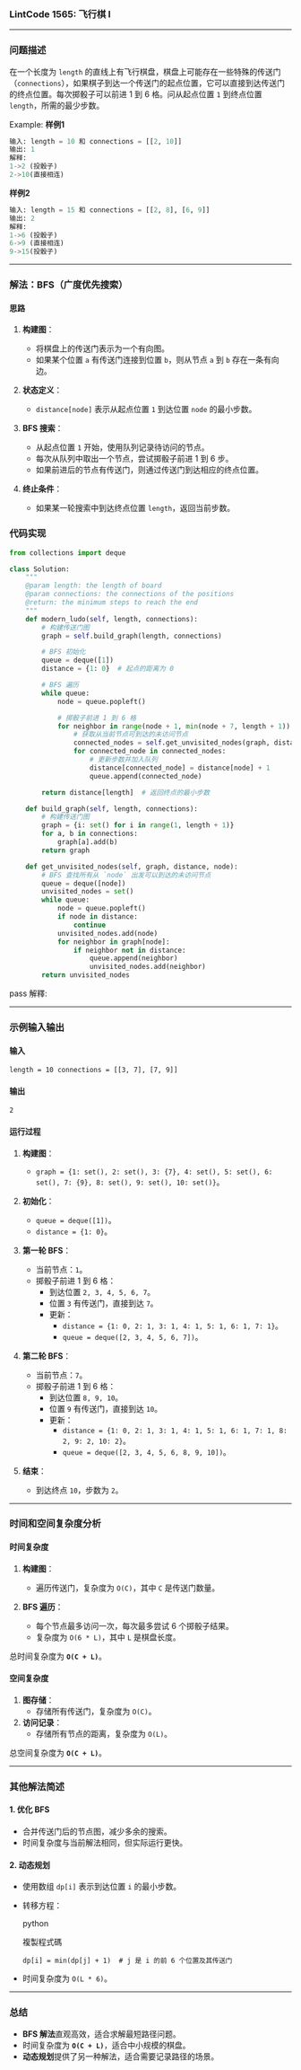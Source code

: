 
### LintCode 1565: 飞行棋 I

---

### 问题描述

在一个长度为 `length` 的直线上有飞行棋盘，棋盘上可能存在一些特殊的传送门（`connections`），如果棋子到达一个传送门的起点位置，它可以直接到达传送门的终点位置。每次掷骰子可以前进 1 到 6 格。问从起点位置 `1` 到终点位置 `length`，所需的最少步数。

Example:
**样例1**
```python
输入: length = 10 和 connections = [[2, 10]]
输出: 1
解释: 
1->2 (投骰子)
2->10(直接相连)
```
**样例2**
```python
输入: length = 15 和 connections = [[2, 8], [6, 9]]
输出: 2
解释: 
1->6 (投骰子)
6->9 (直接相连)
9->15(投骰子)
```


---

### 解法：BFS（广度优先搜索）

#### 思路

1. **构建图**：
    
    - 将棋盘上的传送门表示为一个有向图。
    - 如果某个位置 `a` 有传送门连接到位置 `b`，则从节点 `a` 到 `b` 存在一条有向边。
2. **状态定义**：
    
    - `distance[node]` 表示从起点位置 `1` 到达位置 `node` 的最小步数。
3. **BFS 搜索**：
    
    - 从起点位置 `1` 开始，使用队列记录待访问的节点。
    - 每次从队列中取出一个节点，尝试掷骰子前进 1 到 6 步。
    - 如果前进后的节点有传送门，则通过传送门到达相应的终点位置。
4. **终止条件**：
    
    - 如果某一轮搜索中到达终点位置 `length`，返回当前步数。


### 代码实现
```python
from collections import deque

class Solution:
    """
    @param length: the length of board
    @param connections: the connections of the positions
    @return: the minimum steps to reach the end
    """
    def modern_ludo(self, length, connections):
        # 构建传送门图
        graph = self.build_graph(length, connections)

        # BFS 初始化
        queue = deque([1])
        distance = {1: 0}  # 起点的距离为 0

        # BFS 遍历
        while queue:
            node = queue.popleft()

            # 掷骰子前进 1 到 6 格
            for neighbor in range(node + 1, min(node + 7, length + 1)):
                # 获取从当前节点可到达的未访问节点
                connected_nodes = self.get_unvisited_nodes(graph, distance, neighbor)
                for connected_node in connected_nodes:
                    # 更新步数并加入队列
                    distance[connected_node] = distance[node] + 1
                    queue.append(connected_node)

        return distance[length]  # 返回终点的最小步数

    def build_graph(self, length, connections):
        # 构建传送门图
        graph = {i: set() for i in range(1, length + 1)}
        for a, b in connections:
            graph[a].add(b)
        return graph

    def get_unvisited_nodes(self, graph, distance, node):
        # BFS 查找所有从 `node` 出发可以到达的未访问节点
        queue = deque([node])
        unvisited_nodes = set()
        while queue:
            node = queue.popleft()
            if node in distance:
                continue
            unvisited_nodes.add(node)
            for neighbor in graph[node]:
                if neighbor not in distance:
                    queue.append(neighbor)
                    unvisited_nodes.add(neighbor)
        return unvisited_nodes

```
pass
解釋:


---

### 示例输入输出

#### 输入

`length = 10 connections = [[3, 7], [7, 9]]`

#### 输出

`2`

#### 运行过程

1. **构建图**：
    
    - `graph = {1: set(), 2: set(), 3: {7}, 4: set(), 5: set(), 6: set(), 7: {9}, 8: set(), 9: set(), 10: set()}`。
2. **初始化**：
    
    - `queue = deque([1])`。
    - `distance = {1: 0}`。
3. **第一轮 BFS**：
    
    - 当前节点：`1`。
    - 掷骰子前进 1 到 6 格：
        - 到达位置 `2, 3, 4, 5, 6, 7`。
        - 位置 `3` 有传送门，直接到达 `7`。
        - 更新：
            - `distance = {1: 0, 2: 1, 3: 1, 4: 1, 5: 1, 6: 1, 7: 1}`。
            - `queue = deque([2, 3, 4, 5, 6, 7])`。
4. **第二轮 BFS**：
    
    - 当前节点：`7`。
    - 掷骰子前进 1 到 6 格：
        - 到达位置 `8, 9, 10`。
        - 位置 `9` 有传送门，直接到达 `10`。
        - 更新：
            - `distance = {1: 0, 2: 1, 3: 1, 4: 1, 5: 1, 6: 1, 7: 1, 8: 2, 9: 2, 10: 2}`。
            - `queue = deque([2, 3, 4, 5, 6, 8, 9, 10])`。
5. **结束**：
    
    - 到达终点 `10`，步数为 `2`。

---

### 时间和空间复杂度分析

#### 时间复杂度

1. **构建图**：
    
    - 遍历传送门，复杂度为 `O(C)`，其中 `C` 是传送门数量。
2. **BFS 遍历**：
    
    - 每个节点最多访问一次，每次最多尝试 6 个掷骰子结果。
    - 复杂度为 `O(6 * L)`，其中 `L` 是棋盘长度。

总时间复杂度为 **`O(C + L)`**。

#### 空间复杂度

1. **图存储**：
    - 存储所有传送门，复杂度为 `O(C)`。
2. **访问记录**：
    - 存储所有节点的距离，复杂度为 `O(L)`。

总空间复杂度为 **`O(C + L)`**。

---

### 其他解法简述

#### 1. 优化 BFS

- 合并传送门后的节点图，减少多余的搜索。
- 时间复杂度与当前解法相同，但实际运行更快。

#### 2. 动态规划

- 使用数组 `dp[i]` 表示到达位置 `i` 的最小步数。
- 转移方程：
    
    python
    
    複製程式碼
    
    `dp[i] = min(dp[j] + 1)  # j 是 i 的前 6 个位置及其传送门`
    
- 时间复杂度为 `O(L * 6)`。

---

### 总结

- **BFS 解法**直观高效，适合求解最短路径问题。
- 时间复杂度为 **`O(C + L)`**，适合中小规模的棋盘。
- **动态规划**提供了另一种解法，适合需要记录路径的场景。